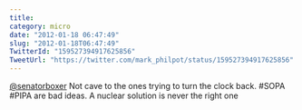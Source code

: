 ```yaml
---
title: 
category: micro
date: "2012-01-18 06:47:49"
slug: "2012-01-18T06:47:49"
TwitterId: "159527394917625856"
TweetUrl: "https://twitter.com/mark_philpot/status/159527394917625856"
---
```


[@senatorboxer](https://twitter.com/senatorboxer) Not cave to the ones trying to
turn the clock back. #SOPA #PIPA are bad ideas. A nuclear solution is never the
right one

